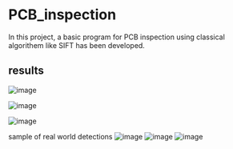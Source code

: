 # PCB_inspection
In this project, a basic program for PCB inspection using classical algorithem like SIFT has been developed.

## results
![image](https://user-images.githubusercontent.com/105539041/171987645-f56d7b75-6abb-46ed-9f05-86922c001012.png)

![image](https://user-images.githubusercontent.com/105539041/171987655-fd339b0c-125b-47de-aa2e-68a94360d1ec.png)

![image](https://user-images.githubusercontent.com/105539041/171987662-79662f5b-e0cd-4100-ba2e-e6af303e2016.png)


sample of real world detections
![image](https://user-images.githubusercontent.com/105539041/171987511-b6c0ee25-d768-4fb3-b782-8bff1a8cb944.png)
![image](https://user-images.githubusercontent.com/105539041/171987527-15c0e2d8-9573-4716-a504-4d5e034f3817.png)
![image](https://user-images.githubusercontent.com/105539041/171987545-5275a4a0-bd3b-4bea-87b6-afd56e5cf15c.png)
